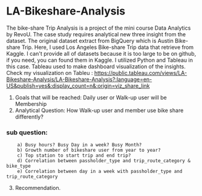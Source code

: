 # LA-Bikeshare-Analysis
The bike-share Trip Analysis is a project of the mini course Data Analytics by RevoU. The case study requires analytical new three insight from the dataset. The original dataset extract from BigQuery which is Austin Bike-share Trip. Here, I used Los Angeles Bike-share Trip data that retrieve from Kaggle. I can't provide all of datasets because it is too large to be on github, if you need, you can found them in Kaggle. I utilized Python and Tableau in this case. Tableau used to make dashboard visualization of the insights. Check my visualization on Tableu : https://public.tableau.com/views/LA-Bikeshare-Analysis/LA-Bikeshare-Analysis?:language=en-US&publish=yes&:display_count=n&:origin=viz_share_link

1) Goals that will be reached: Daily user or Walk-up user will be Membership
2) Analytical Question: How Walk-up user and member use bike share differently?
### sub question: 
        a) Busy hours? Busy Day in a week? Busy Month?
        b) Growth number of bikeshare user from year to year?
        c) Top station to start trip and end trip?
        d) Correlation between passholder_type and trip_route_category & bike_type
        e) Correlation between day in a week with passholder_type and trip_route_category
3) Recommendation.
